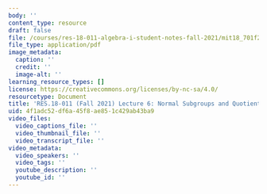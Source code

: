 ```yaml
---
body: ''
content_type: resource
draft: false
file: /courses/res-18-011-algebra-i-student-notes-fall-2021/mit18_701f21_lec6.pdf
file_type: application/pdf
image_metadata:
  caption: ''
  credit: ''
  image-alt: ''
learning_resource_types: []
license: https://creativecommons.org/licenses/by-nc-sa/4.0/
resourcetype: Document
title: 'RES.18-011 (Fall 2021) Lecture 6: Normal Subgroups and Quotient Groups '
uid: 4f1adc52-df6a-45f8-ae85-1c429ab43ba9
video_files:
  video_captions_file: ''
  video_thumbnail_file: ''
  video_transcript_file: ''
video_metadata:
  video_speakers: ''
  video_tags: ''
  youtube_description: ''
  youtube_id: ''
---
```


